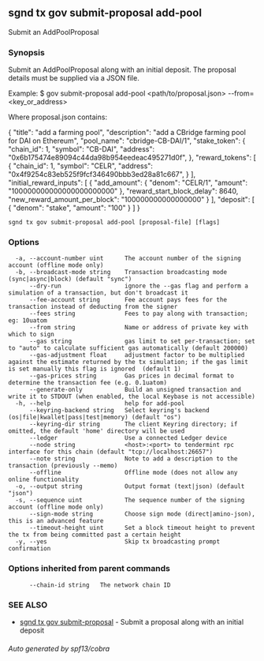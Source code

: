 ## sgnd tx gov submit-proposal add-pool

Submit an AddPoolProposal

### Synopsis

Submit an AddPoolProposal along with an initial deposit.
The proposal details must be supplied via a JSON file.

Example:
$ <appd> gov submit-proposal add-pool <path/to/proposal.json> --from=<key_or_address>

Where proposal.json contains:

{
 "title": "add a farming pool",
 "description": "add a CBridge farming pool for DAI on Ethereum",
 "pool_name": "cbridge-CB-DAI/1",
 "stake_token": {
   "chain_id": 1,
   "symbol": "CB-DAI",
   "address": "0x6b175474e89094c44da98b954eedeac495271d0f",
 },
 "reward_tokens": [
   {
     "chain_id": 1,
     "symbol": "CELR",
     "address": "0x4f9254c83eb525f9fcf346490bbb3ed28a81c667",
   }
 ],
 "initial_reward_inputs": [
   {
     "add_amount": {
       "denom": "CELR/1",
       "amount": "100000000000000000000000"
	 },
     "reward_start_block_delay": 8640,
     "new_reward_amount_per_block": "100000000000000000"
   }
 ],
 "deposit": [
   {
     "denom": "stake",
     "amount": "100"
   }
 ]
}

```
sgnd tx gov submit-proposal add-pool [proposal-file] [flags]
```

### Options

```
  -a, --account-number uint      The account number of the signing account (offline mode only)
  -b, --broadcast-mode string    Transaction broadcasting mode (sync|async|block) (default "sync")
      --dry-run                  ignore the --gas flag and perform a simulation of a transaction, but don't broadcast it
      --fee-account string       Fee account pays fees for the transaction instead of deducting from the signer
      --fees string              Fees to pay along with transaction; eg: 10uatom
      --from string              Name or address of private key with which to sign
      --gas string               gas limit to set per-transaction; set to "auto" to calculate sufficient gas automatically (default 200000)
      --gas-adjustment float     adjustment factor to be multiplied against the estimate returned by the tx simulation; if the gas limit is set manually this flag is ignored  (default 1)
      --gas-prices string        Gas prices in decimal format to determine the transaction fee (e.g. 0.1uatom)
      --generate-only            Build an unsigned transaction and write it to STDOUT (when enabled, the local Keybase is not accessible)
  -h, --help                     help for add-pool
      --keyring-backend string   Select keyring's backend (os|file|kwallet|pass|test|memory) (default "os")
      --keyring-dir string       The client Keyring directory; if omitted, the default 'home' directory will be used
      --ledger                   Use a connected Ledger device
      --node string              <host>:<port> to tendermint rpc interface for this chain (default "tcp://localhost:26657")
      --note string              Note to add a description to the transaction (previously --memo)
      --offline                  Offline mode (does not allow any online functionality
  -o, --output string            Output format (text|json) (default "json")
  -s, --sequence uint            The sequence number of the signing account (offline mode only)
      --sign-mode string         Choose sign mode (direct|amino-json), this is an advanced feature
      --timeout-height uint      Set a block timeout height to prevent the tx from being committed past a certain height
  -y, --yes                      Skip tx broadcasting prompt confirmation
```

### Options inherited from parent commands

```
      --chain-id string   The network chain ID
```

### SEE ALSO

* [sgnd tx gov submit-proposal](sgnd_tx_gov_submit-proposal.md)	 - Submit a proposal along with an initial deposit

###### Auto generated by spf13/cobra
